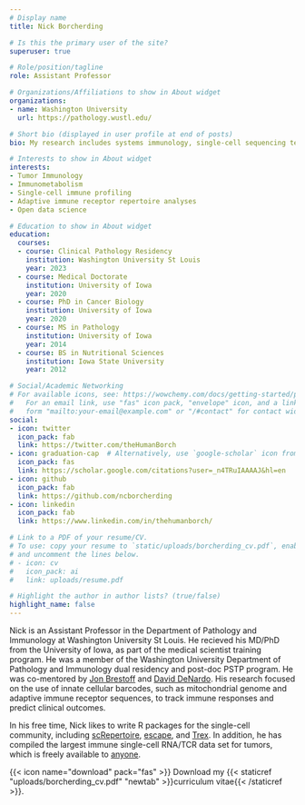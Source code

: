 ```yaml
---
# Display name
title: Nick Borcherding

# Is this the primary user of the site?
superuser: true

# Role/position/tagline
role: Assistant Professor

# Organizations/Affiliations to show in About widget
organizations:
- name: Washington University
  url: https://pathology.wustl.edu/

# Short bio (displayed in user profile at end of posts)
bio: My research includes systems immunology, single-cell sequencing technology, and computational frameworks. 

# Interests to show in About widget
interests:
- Tumor Immunology
- Immunometabolism 
- Single-cell immune profiling 
- Adaptive immune receptor repertoire analyses 
- Open data science 

# Education to show in About widget
education:
  courses:
  - course: Clinical Pathology Residency
    institution: Washington University St Louis
    year: 2023
  - course: Medical Doctorate
    institution: University of Iowa
    year: 2020
  - course: PhD in Cancer Biology
    institution: University of Iowa
    year: 2020
  - course: MS in Pathology
    institution: University of Iowa
    year: 2014
  - course: BS in Nutritional Sciences
    institution: Iowa State University
    year: 2012

# Social/Academic Networking
# For available icons, see: https://wowchemy.com/docs/getting-started/page-builder/#icons
#   For an email link, use "fas" icon pack, "envelope" icon, and a link in the
#   form "mailto:your-email@example.com" or "/#contact" for contact widget.
social:
- icon: twitter
  icon_pack: fab
  link: https://twitter.com/theHumanBorch
- icon: graduation-cap  # Alternatively, use `google-scholar` icon from `ai` icon pack
  icon_pack: fas
  link: https://scholar.google.com/citations?user=_n4TRuIAAAAJ&hl=en
- icon: github
  icon_pack: fab
  link: https://github.com/ncborcherding
- icon: linkedin
  icon_pack: fab
  link: https://www.linkedin.com/in/thehumanborch/

# Link to a PDF of your resume/CV.
# To use: copy your resume to `static/uploads/borcherding_cv.pdf`, enable `ai` icons in `params.toml`, 
# and uncomment the lines below.
# - icon: cv
#   icon_pack: ai
#   link: uploads/resume.pdf

# Highlight the author in author lists? (true/false)
highlight_name: false
---
```


Nick is an Assistant Professor in the Department of Pathology and Immunology at Washington University St Louis. He recieved his MD/PhD from the University of Iowa, as part of the medical scientist training program. He was a member of the Washington University Department of Pathology and Immunology dual residency and post-doc PSTP program. He was co-mentored by [Jon Brestoff](https://brestofflab.com/) and [David DeNardo](https://www.icce-wustl.org/david-denardo-lab.html). His research focused on the use of innate cellular barcodes, such as mitochondrial genome and adaptive immune receptor sequences, to track immune responses and predict clinical outcomes.

In his free time, Nick likes to write R packages for the single-cell community, including [scRepertoire](https://github.com/ncborcherding/scRepertoire), [escape](https://github.com/ncborcherding/escape), and [Trex](https://github.com/ncborcherding/Trex). In addition, he has compiled the largest immune single-cell RNA/TCR data set for tumors, which is freely available to [anyone](https://github.com/ncborcherding/utility).

{{< icon name="download" pack="fas" >}} Download my {{< staticref "uploads/borcherding_cv.pdf" "newtab" >}}curriculum vitae{{< /staticref >}}.
